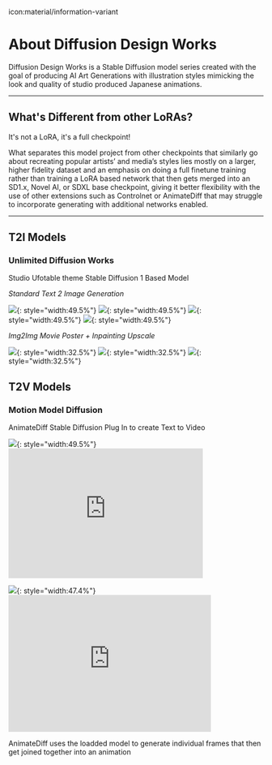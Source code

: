icon:material/information-variant
# About Diffusion Design Works

Diffusion Design Works is a Stable Diffusion model series created with the goal of producing AI Art Generations with illustration styles mimicking the look and quality of studio produced Japanese animations.

----

## What's Different from other LoRAs?

It's not a LoRA, it's a full checkpoint!

What separates this model project from other checkpoints that similarly go about recreating popular artists’ and media’s styles lies mostly on a larger, higher fidelity dataset and an emphasis on doing a full finetune training rather than training a LoRA based network that then gets merged into an SD1.x, Novel AI, or SDXL base checkpoint, giving it better flexibility with the use of other extensions such as Controlnet or AnimateDiff that may struggle to incorporate generating with additional networks enabled.

----

## T2I Models

### Unlimited Diffusion Works

Studio Ufotable theme Stable Diffusion 1 Based Model

*Standard Text 2 Image Generation*

![](.\images\104188-2819849585.png){: style="width:49.5%"}
![](.\images\107011-4194903623.png){: style="width:49.5%"}
![](.\images\107115-3621427120.png){: style="width:49.5%"}
![](.\images\107574-2339296326.png){: style="width:49.5%"}

*Img2Img Movie Poster + Inpainting Upscale*

![](.\images\BrotherhoodWolf.png){: style="width:32.5%"}
![](.\images\00341-100224763.png){: style="width:32.5%"}
![](.\images\00474-3492909164.png){: style="width:32.5%"}

## T2V Models

### Motion Model Diffusion 

AnimateDiff Stable Diffusion Plug In to create Text to Video

![](.\images\00109-3896167239.png){: style="width:49.5%"} <iframe src="https://files.catbox.moe/8ts0hn.webm" width= "384" height= "256" frameborder="0"></iframe>



![](.\images\ContactSheet-002.png){: style="width:47.4%"} <iframe src="https://files.catbox.moe/0bef63.webm" width= "400" height= "270" frameborder="0"></iframe>

AnimateDiff uses the loadded model to generate individual frames that then get joined together into an animation
